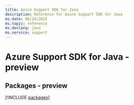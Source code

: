 ```yaml
---
title: Azure Support SDK for Java
description: Reference for Azure Support SDK for Java
ms.date: 06/24/2025
ms.topic: reference
ms.devlang: java
ms.service: support
---
```

# Azure Support SDK for Java - preview
## Packages - preview
[!INCLUDE [packages](support-index.md)]